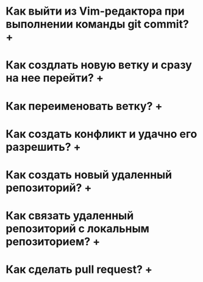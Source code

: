 # Как выйти из Vim-редактора при выполнении команды git commit? +
# Как создлать новую ветку и сразу на нее перейти? +
# Как переименовать ветку? +
# Как создать конфликт и удачно его разрешить? +
# Как создать новый удаленный репозиторий? +
# Как связать удаленный репозиторий с локальным репозиторием? +
# Как сделать pull request? +